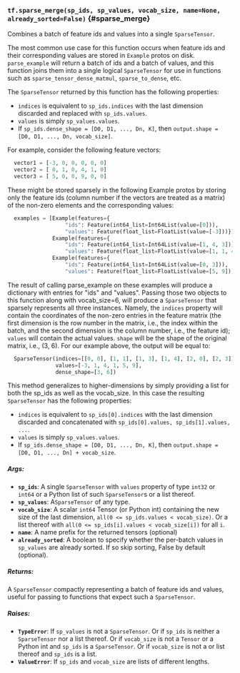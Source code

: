 ### `tf.sparse_merge(sp_ids, sp_values, vocab_size, name=None, already_sorted=False)` {#sparse_merge}

Combines a batch of feature ids and values into a single `SparseTensor`.

The most common use case for this function occurs when feature ids and
their corresponding values are stored in `Example` protos on disk.
`parse_example` will return a batch of ids and a batch of values, and this
function joins them into a single logical `SparseTensor` for use in
functions such as `sparse_tensor_dense_matmul`, `sparse_to_dense`, etc.

The `SparseTensor` returned by this function has the following properties:

  - `indices` is equivalent to `sp_ids.indices` with the last
    dimension discarded and replaced with `sp_ids.values`.
  - `values` is simply `sp_values.values`.
  - If `sp_ids.dense_shape = [D0, D1, ..., Dn, K]`, then
    `output.shape = [D0, D1, ..., Dn, vocab_size]`.

For example, consider the following feature vectors:

```python
  vector1 = [-3, 0, 0, 0, 0, 0]
  vector2 = [ 0, 1, 0, 4, 1, 0]
  vector3 = [ 5, 0, 0, 9, 0, 0]
```

These might be stored sparsely in the following Example protos by storing
only the feature ids (column number if the vectors are treated as a matrix)
of the non-zero elements and the corresponding values:

```python
  examples = [Example(features={
                  "ids": Feature(int64_list=Int64List(value=[0])),
                  "values": Feature(float_list=FloatList(value=[-3]))}),
              Example(features={
                  "ids": Feature(int64_list=Int64List(value=[1, 4, 3])),
                  "values": Feature(float_list=FloatList(value=[1, 1, 4]))}),
              Example(features={
                  "ids": Feature(int64_list=Int64List(value=[0, 3])),
                  "values": Feature(float_list=FloatList(value=[5, 9]))})]
```

The result of calling parse_example on these examples will produce a
dictionary with entries for "ids" and "values". Passing those two objects
to this function along with vocab_size=6, will produce a `SparseTensor` that
sparsely represents all three instances. Namely, the `indices` property will
contain the coordinates of the non-zero entries in the feature matrix (the
first dimension is the row number in the matrix, i.e., the index within the
batch, and the second dimension is the column number, i.e., the feature id);
`values` will contain the actual values. `shape` will be the shape of the
original matrix, i.e., (3, 6). For our example above, the output will be
equal to:

```python
  SparseTensor(indices=[[0, 0], [1, 1], [1, 3], [1, 4], [2, 0], [2, 3]],
               values=[-3, 1, 4, 1, 5, 9],
               dense_shape=[3, 6])
```

This method generalizes to higher-dimensions by simply providing a list for
both the sp_ids as well as the vocab_size.
In this case the resulting `SparseTensor` has the following properties:
  - `indices` is equivalent to `sp_ids[0].indices` with the last
    dimension discarded and concatenated with
    `sp_ids[0].values, sp_ids[1].values, ...`.
  - `values` is simply `sp_values.values`.
  - If `sp_ids.dense_shape = [D0, D1, ..., Dn, K]`, then
    `output.shape = [D0, D1, ..., Dn] + vocab_size`.

##### Args:


*  <b>`sp_ids`</b>: A single `SparseTensor` with `values` property of type `int32`
    or `int64` or a Python list of such `SparseTensor`s or a list thereof.
*  <b>`sp_values`</b>: A`SparseTensor` of any type.
*  <b>`vocab_size`</b>: A scalar `int64` Tensor (or Python int) containing the new size
    of the last dimension, `all(0 <= sp_ids.values < vocab_size)`.
    Or a list thereof with `all(0 <= sp_ids[i].values < vocab_size[i])` for
    all `i`.
*  <b>`name`</b>: A name prefix for the returned tensors (optional)
*  <b>`already_sorted`</b>: A boolean to specify whether the per-batch values in
   `sp_values` are already sorted. If so skip sorting, False by default
   (optional).

##### Returns:

  A `SparseTensor` compactly representing a batch of feature ids and values,
  useful for passing to functions that expect such a `SparseTensor`.

##### Raises:


*  <b>`TypeError`</b>: If `sp_values` is not a `SparseTensor`. Or if `sp_ids` is neither
    a `SparseTensor` nor a list thereof. Or if `vocab_size` is not a
    `Tensor` or a Python int and `sp_ids` is a `SparseTensor`. Or if
    `vocab_size` is not a or list thereof and `sp_ids` is a list.
*  <b>`ValueError`</b>: If `sp_ids` and `vocab_size` are lists of different lengths.

